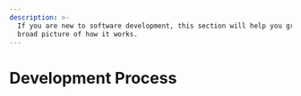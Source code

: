 ```yaml
---
description: >-
  If you are new to software development, this section will help you grab a
  broad picture of how it works.
---
```


# Development Process

